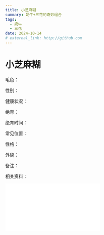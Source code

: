 ```yaml
---
title: 小芝麻糊
summary: 奶牛+三花的奇妙组合
tags:
  - 奶牛
  - 三花
date: 2024-10-14
# external_link: http://github.com
---
```


# 小芝麻糊

毛色：

性别：

健康状况：

绝育：

绝育时间：

常见位置：

性格：

外貌：

备注：

相关资料：

<iframe width=\"1080\" height=\"1920\" frameborder=\"0\" src=\"https://open.douyin.com/player/video?vid=7424791301058596146&autoplay=0\" referrerpolicy=\"unsafe-url\" allowfullscreen></iframe>
